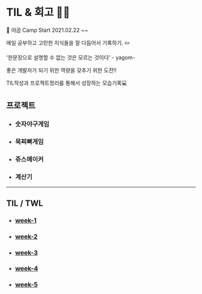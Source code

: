 # TIL & 회고 👨‍💻

🐻 야곰 Camp Start 2021.02.22 ~~

매일 공부하고 고민한 지식들을 잘 다듬어서 기록하기. ✏️

'한문장으로 설명할 수 없는 것은 모르는 것이다' - yagom-

좋은 개발자가 되기 위한 역량을 갖추기 위한 도전!!

TIL작성과 프로젝트정리를 통해서 성장하는 모습기록💻

## 프로젝트

- ### 숫자야구게임

- ### 묵찌빠게임

- ### 쥬스메이커

- ### 계산기
---

## TIL / TWL

- ### [week-1](https://github.com/jaemuYeo/TIL_TWL/tree/main/TIL/week_1)

- ### [week-2](https://github.com/jaemuYeo/TIL_TWL/tree/main/TIL/week_2)

- ### [week-3](https://github.com/jaemuYeo/Yagom_Camp_ios/tree/main/TIL/week_3)

- ### [week-4](https://github.com/jaemuYeo/Yagom_Camp_ios/tree/main/TIL/week_4)

- ### [week-5](https://github.com/jaemuYeo/Yagom_Camp_ios/tree/main/TIL/week_5)
